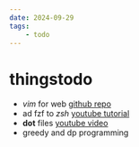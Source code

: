 ```yaml
---
date: 2024-09-29 
tags: 
    - todo
---
```


# thingstodo

- *vim* for web [github repo](https://github.com/Jelmerro/Vieb)
- ad fzf to *zsh* [youtube tutorial](https://youtu.be/ud7YxC33Z3w?feature=shared) 
- **dot** files [youtube video](https://youtu.be/y6XCebnB9gs?feature=shared)
- greedy and dp programming 

